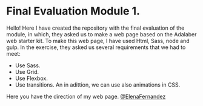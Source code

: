 

# Final Evaluation Module 1.

Hello! Here I have created the repository with the final evaluation of the module, in which, they asked us to make a web page based on the Adalaber web starter kit.
To make this web page, I have used Html, Sass, node and gulp.
In the exercise, they asked us several requirements that we had to meet:
- Use Sass.
- Use Grid.
- Use Flexbox.
- Use transitions.
An in adittion, we can use also animations in CSS.

Here you have the direction of my web page.
[@ElenaFernandez](http://beta.adalab.es/modulo-1-evaluacion-final-ElenaFernandez/)


